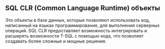 ## SQL CLR (Common Language Runtime) объекты 

Это объекты в базе данных, которые позволяют использовать код, написанный на языках программирования, для выполнения серверных операций. SQL CLR предоставляет возможность интегрировать и расширять возможности T-SQL с помощью кода, что позволяет создавать более сложные и мощные решения.